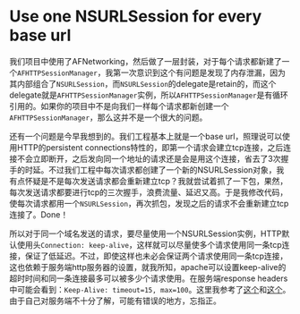 # Use one NSURLSession for every base url

我们项目中使用了AFNetworking，然后做了一层封装，对于每个请求都新建了一个`AFHTTPSessionManager`，我第一次意识到这个有问题是发现了内存泄漏，因为其内部组合了`NSURLSession`，而`NSURLSession`的delegate是retain的，而这个delegate就是`AFHTTPSessionManager`实例，所以`AFHTTPSessionManager`是有循环引用的。如果你的项目中不是向我们一样每个请求都新创建一个`AFHTTPSessionManager`，那么这并不是一个很大的问题。

还有一个问题是今早我想到的。我们工程基本上就是一个base url，照理说可以使用HTTP的persistent connections特性的，即第一个请求会建立tcp连接，之后连接不会立即断开，之后发向同一个地址的请求还是会是用这个连接，省去了3次握手的时延。不过我们工程中每次请求都创建了一个新的NSURLSession对象，我有点怀疑是不是每次发送请求都会重新建立tcp？我就尝试着抓了一下包，果然，每次发送请求都要进行tcp的三次握手，浪费流量、延迟又高。于是我修改代码，使每次请求都用一个`NSURLSession`，再次抓包，发现之后的请求不会重新建立tcp连接了。Done！

所以对于同一个域名发送的请求，要尽量使用一个NSURLSession实例，HTTP默认使用头`Connection: keep-alive`，这样就可以尽量使多个请求使用同一条tcp连接，保证了低延迟。不过，即使这样也未必会保证两个请求使用同一条tcp连接，这也依赖于服务端http服务器的设置，就我所知，apache可以设置keep-alive的超时时间和同一条连接最多可以被多少个请求使用。在服务端response headers中可能会看到：`Keep-Alive: timeout=15, max=100`。这里我参考了[这个](http://stackoverflow.com/questions/19155201/http-keep-alive-timeout)和[这个](http://stackoverflow.com/questions/12095533/proper-use-of-keepalive-in-apache-htaccess)。由于自己对服务端不十分了解，可能有错误的地方，忘指正。
